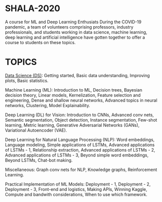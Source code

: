 # SHALA-2020
A course for ML and Deep Learning Enthusiats
During the COVID-19 pandemic, a team of volunteers comprising professors, industry professionals, and students working in data science, machine learning, deep learning and artificial intelligence have gotten together to offer a course to students on these topics.

# TOPICS

[Data Science (DS)](https://github.com/chinmaykumar06/SHALA-2020/tree/master/DS_Assignments): Getting started, Basic data understanding, Improving plots, Basic statistics.

Machine Learning (ML): Introduction to ML, Decision trees, Bayesian decision theory, Linear models, Kernelization, Feature selection and engineering, Dense and shallow neural networks, Advanced topics in neural networks, Clustering, Model Explainability.

Deep Learning (DL) for Vision: Introduction to CNNs, Advanced conv nets, Semantic segmentation, Object detection, Instance segmentation, Few-shot learning, Metric learning, Generative Adversarial Networks (GANs), Variational Autoencoder (VAE).

Deep Learning for Natural Language Processing (NLP): Word embeddings, Language modeling, Simple applications of LSTMs, Advanced applications of LSTMs - 1, Relationship extraction, Advanced applications of LSTMs - 2, Advanced applications of LSTMs - 3, Beyond simple word embeddings, Beyond LSTMs, Chat-bot making.

Miscellaneous: Graph conv nets for NLP, Knowledge graphs, Reinforcement Learning.

Practical Implementation of ML Models: Deployment - 1, Deployment - 2, Deployment - 3, Front-end and logistics, Making APIs, Winning Kaggle, Compute and bandwith considerations, When to use which framework.
